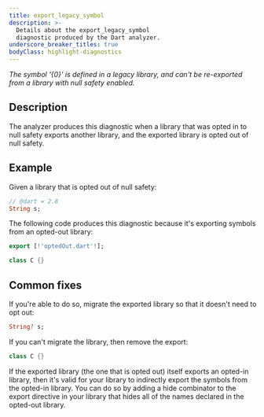 ```yaml
---
title: export_legacy_symbol
description: >-
  Details about the export_legacy_symbol
  diagnostic produced by the Dart analyzer.
underscore_breaker_titles: true
bodyClass: highlight-diagnostics
---
```


_The symbol '{0}' is defined in a legacy library, and can't be re-exported from
a library with null safety enabled._

## Description

The analyzer produces this diagnostic when a library that was opted in to
null safety exports another library, and the exported library is opted out
of null safety.

## Example

Given a library that is opted out of null safety:

```dart
// @dart = 2.8
String s;
```

The following code produces this diagnostic because it's exporting symbols
from an opted-out library:

```dart
export [!'optedOut.dart'!];

class C {}
```

## Common fixes

If you're able to do so, migrate the exported library so that it doesn't
need to opt out:

```dart
String? s;
```

If you can't migrate the library, then remove the export:

```dart
class C {}
```

If the exported library (the one that is opted out) itself exports an
opted-in library, then it's valid for your library to indirectly export the
symbols from the opted-in library. You can do so by adding a hide
combinator to the export directive in your library that hides all of the
names declared in the opted-out library.
